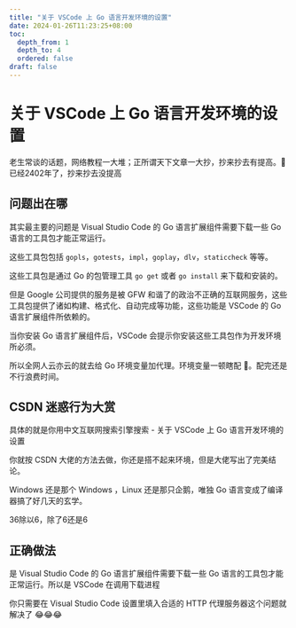 ```yaml
---
title: "关于 VSCode 上 Go 语言开发环境的设置" 
date: 2024-01-26T11:23:25+08:00
toc:
  depth_from: 1
  depth_to: 4
  ordered: false
draft: false
---
```


# 关于 VSCode 上 Go 语言开发环境的设置

老生常谈的话题，网络教程一大堆；正所谓天下文章一大抄，抄来抄去有提高。🤣 已经2402年了，抄来抄去没提高


## 问题出在哪

其实最主要的问题是 Visual Studio Code 的 Go 语言扩展组件需要下载一些 Go 语言的工具包才能正常运行。

这些工具包包括 `gopls`，`gotests`，`impl`，`goplay`，`dlv`，`staticcheck` 等等。

这些工具包是通过 Go 的包管理工具 `go get` 或者 `go install` 来下载和安装的。

但是 Google 公司提供的服务是被 GFW 和谐了的政治不正确的互联网服务，这些工具包提供了诸如构建、格式化、自动完成等功能，这些功能是 VSCode 的 Go 语言扩展组件所依赖的。

当你安装 Go 语言扩展组件后，VSCode 会提示你安装这些工具包作为开发环境所必须。

所以全网人云亦云的就去给 Go 环境变量加代理。环境变量一顿瞎配 🤣。配完还是不行浪费时间。

## CSDN 迷惑行为大赏

具体的就是你用中文互联网搜索引擎搜索 - 关于 VSCode 上 Go 语言开发环境的设置

你就按 CSDN 大佬的方法去做，你还是搭不起来环境，但是大佬写出了完美结论。

Windows 还是那个 Windows ，Linux 还是那只企鹅，唯独 Go 语言变成了编译器搞了好几天的玄学。

36除以6，除了6还是6

## 正确做法

是 Visual Studio Code 的 Go 语言扩展组件需要下载一些 Go 语言的工具包才能正常运行。所以是 VSCode 在调用下载进程

你只需要在 Visual Studio Code 设置里填入合适的 HTTP 代理服务器这个问题就解决了 😂😂😂